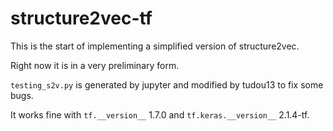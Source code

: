 # structure2vec-tf

This is the start of implementing a simplified version of structure2vec.

Right now it is in a very preliminary form.

`testing_s2v.py` is generated by jupyter and modified by tudou13 to fix some bugs.

It works fine with `tf.__version__` 1.7.0 and `tf.keras.__version__` 2.1.4-tf.
